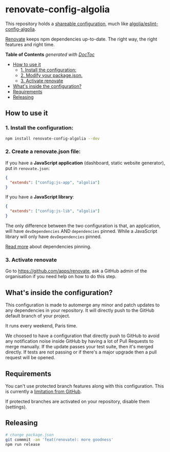 # renovate-config-algolia

This repository holds a [shareable configuration](https://renovateapp.com/docs/configuration-reference/config-presets), much like [algolia/eslint-config-algolia](https://github.com/algolia/eslint-config-algolia/).

[Renovate](https://renovateapp.com/) keeps npm dependencies up-to-date. The right
way, the right features and right time.

<!-- START doctoc generated TOC please keep comment here to allow auto update -->
<!-- DON'T EDIT THIS SECTION, INSTEAD RE-RUN doctoc TO UPDATE -->
**Table of Contents**  *generated with [DocToc](https://github.com/thlorenz/doctoc)*

- [How to use it](#how-to-use-it)
  - [1. Install the configuration:](#1-install-the-configuration)
  - [2. Modify your package.json.](#2-modify-your-packagejson)
  - [3. Activate renovate](#3-activate-renovate)
- [What's inside the configuration?](#whats-inside-the-configuration)
- [Requirements](#requirements)
- [Releasing](#releasing)

<!-- END doctoc generated TOC please keep comment here to allow auto update -->

## How to use it

### 1. Install the configuration:

```sh
npm install renovate-config-algolia --dev
```

### 2. Create a renovate.json file:

If you have a **JavaScript application** (dashboard, static website generator), put in `renovate.json`:

```json
{
  "extends": ["config:js-app", "algolia"]
}
```

If you have a **JavaScript library**:

```json
{
  "extends": ["config:js-lib", "algolia"]
}
```

The only difference between the two configuration is that, an application, will have `devDependencies` AND `dependencies` pinned. While a JavaScript library will only have `devDependencies` pinned.

[Read more](https://renovateapp.com/docs/deep-dives/dependency-pinning) about dependencies pinning.

### 3. Activate renovate

Go to https://github.com/apps/renovate, ask a GitHub admin of the organisation if you need help on how to do this step.

## What's inside the configuration?

This configuration is made to automerge any minor and patch updates to any dependencies in your repository. It will directly push to the GitHub default branch of your project.

It runs every weekend, Paris time.

We choosed to have a configuration that directly push to GitHub to avoid any notification noise inside GitHub by having a lot of Pull Requests to merge manually. If the update passes your test suite, then it's merged directly. If tests are not passing or if there's a major upgrade then a pull request will be opened.

## Requirements

You can't use protected branch features along with this configuration. This is currently a [limitation from GitHub](https://platform.github.community/t/repositories-which-have-protected-branches-with-push-restrictions-have-no-ability-to-grant-push-rights-to-integrations/1376/36).

If protected branches are activated on your repository, disable them (settings).

## Releasing

```sh
# change package.json
git commmit -am 'feat(renovate): more goodness'
npm run release
```
